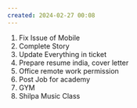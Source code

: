 ```yaml
---
created: 2024-02-27 00:08
---
```

1. Fix Issue of Mobile
2. Complete Story
3. Update Everything in ticket
4. Prepare resume india, cover letter
5. Office remote work permission
6.  Post Job for academy
7. GYM
8. Shilpa Music Class